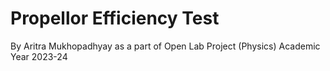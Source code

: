# Propellor Efficiency Test
By Aritra Mukhopadhyay as a part of Open Lab Project (Physics) Academic Year 2023-24
